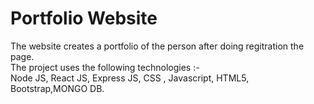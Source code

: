 # Portfolio Website
The website creates a portfolio of the person after doing regitration the page.<br>
The project uses the following technologies :-<br>
Node JS, React JS, Express JS, CSS , Javascript, HTML5, Bootstrap,MONGO DB.

